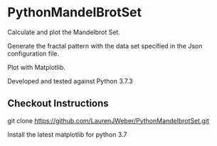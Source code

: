 # PythonMandelBrotSet

Calculate and plot the Mandelbrot Set.

Generate the fractal pattern with the data set  specified in the Json configuration file.

Plot with Matplotlib.

Developed and tested against Python 3.7.3

## Checkout Instructions
git clone https://github.com/LaurenJWeber/PythonMandelbrotSet.git

Install the latest matplotlib for python 3.7
